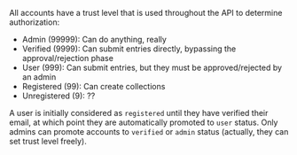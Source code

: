 All accounts have a trust level that is used throughout the API to determine authorization:

 - Admin (99999): Can do anything, really
 - Verified (9999): Can submit entries directly, bypassing the approval/rejection phase
 - User (999): Can submit entries, but they must be approved/rejected by an admin
 - Registered (99): Can create collections
 - Unregistered (9): ??

A user is initially considered as `registered` until they have verified their email, at
which point they are automatically promoted to `user` status. Only admins can promote
accounts to `verified` or `admin` status (actually, they can set trust level freely).

